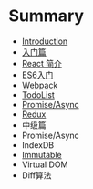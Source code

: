 # Summary

* [Introduction](README.md)
* [入门篇](chapter1.md)
* [React 简介](react-jian-jie.md)
* [ES6入门](es6.md)
* [Webpack](webpack.md)
* [TodoList](todo.md)
* [Promise/Async](promiseasync.md)
* [Redux](redux.md)
* 中级篇
* Promise/Async
* IndexDB
* [Immutable](immutable.md)
* Virtual DOM
* Diff算法

